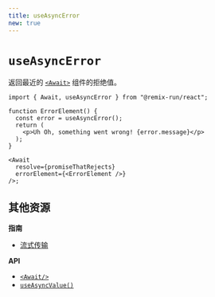 ```yaml
---
title: useAsyncError
new: true
---
```


# `useAsyncError`

返回最近的 [`<Await>`][await_component] 组件的拒绝值。

```tsx lines[4,12]
import { Await, useAsyncError } from "@remix-run/react";

function ErrorElement() {
  const error = useAsyncError();
  return (
    <p>Uh Oh, something went wrong! {error.message}</p>
  );
}

<Await
  resolve={promiseThatRejects}
  errorElement={<ErrorElement />}
/>;
```

## 其他资源

**指南**

- [流式传输][streaming_guide]

**API**

- [`<Await/>`][await_component]
- [`useAsyncValue()`][use_async_value]

[await_component]: ../components/await
[streaming_guide]: ../guides/streaming
[use_async_value]: ../hooks/use-async-value